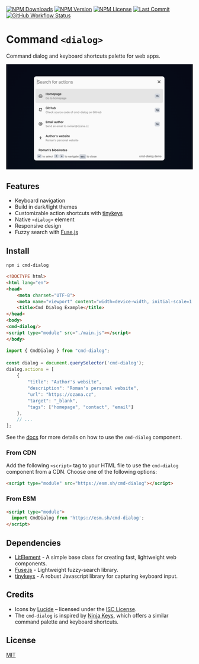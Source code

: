 [![NPM Downloads](https://img.shields.io/npm/dm/cmd-dialog?style=for-the-badge)](https://www.npmjs.com/package/cmd-dialog)
[![NPM Version](https://img.shields.io/npm/v/cmd-dialog?style=for-the-badge)](https://www.npmjs.com/package/cmd-dialog)
[![NPM License](https://img.shields.io/npm/l/cmd-dialog?style=for-the-badge)](https://github.com/OzzyCzech/cmd-dialog/blob/main/LICENSE)
[![Last Commit](https://img.shields.io/github/last-commit/OzzyCzech/cmd-dialog?style=for-the-badge)](https://github.com/OzzyCzech/cmd-dialog/commit/main)
[![GitHub Workflow Status](https://img.shields.io/github/actions/workflow/status/OzzyCzech/cmd-dialog/main.yml?style=for-the-badge)](https://github.com/OzzyCzech/cmd-dialog/actions)

# Command `<dialog>`

Command dialog and keyboard shortcuts palette for web apps.

![](./assets/cmd.dialog.light.png)

## Features

- Keyboard navigation
- Build in dark/light themes
- Customizable action shortcuts with [tinykeys](https://github.com/jamiebuilds/tinykeys)
- Native `<dialog>` element
- Responsive design
- Fuzzy search with [Fuse.js](https://fusejs.io/)

## Install

```shell
npm i cmd-dialog
```

```html
<!DOCTYPE html>
<html lang="en">
<head>
	<meta charset="UTF-8">
	<meta name="viewport" content="width=device-width, initial-scale=1.0">
	<title>Cmd Dialog Example</title>
</head>
<body>
<cmd-dialog/>
<script type="module" src="./main.js"></script>
</body>
```

```javascript
import { CmdDialog } from "cmd-dialog";

const dialog = document.querySelector('cmd-dialog');
dialog.actions = [
	{
		"title": "Author's website",
		"description": "Roman's personal website",
		"url": "https://ozana.cz",
		"target": "_blank",
		"tags": ["homepage", "contact", "email"]
	},
	// ...
];
```

See the [docs](docs/readme.md) for more details on how to use the `cmd-dialog` component.

### From CDN

Add the following `<script>` tag to your HTML file to use the `cmd-dialog` component from a CDN. Choose one of the
following options:

```html
<script type="module" src="https://esm.sh/cmd-dialog"></script>
```

### From ESM

```html
<script type="module">
  import CmdDialog from 'https://esm.sh/cmd-dialog';
</script>
```

## Dependencies

- [LitElement](https://lit.dev/) - A simple base class for creating fast, lightweight web components.
- [Fuse.js](https://fusejs.io/) - Lightweight fuzzy-search library.
- [tinykeys](https://github.com/jamiebuilds/tinykeys) - A robust Javascript library for capturing keyboard input.

## Credits

- Icons by [Lucide](https://lucide.dev) – licensed under the [ISC License](https://lucide.dev/license).
- The `cmd-dialog` is inspired by [Ninja Keys](https://github.com/ssleptsov/ninja-keys), which offers a similar command
  palette and keyboard shortcuts.

## License

[MIT](./LICENSE)